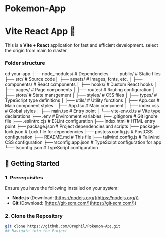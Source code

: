 # Pokemon-App

# Vite React App 🚀

This is a **Vite + React** application for fast and efficient development.
select the origin from main to master 
### **Folder structure**
cd your-app
├── node_modules/     # Dependencies
├── public/           # Static files
├── src/              # Source code
│   ├── assets/       # Images, fonts, etc.
│   ├── components/   # React components
│   ├── hooks/        # Custom React hooks
│   ├── pages/        # Page components
│   ├── routes/       # Routing configuration
│   ├── store/        # State management
│   ├── styles/       # CSS files
│   ├── types/        # TypeScript type definitions
│   ├── utils/        # Utility functions
│   ├── App.css       # Main component styles
│   ├── App.tsx       # Main component
│   ├── index.css     # Global styles
│   ├── main.tsx      # Entry point
│   └── vite-env.d.ts # Vite type declarations
├── .env              # Environment variables
├── .gitignore        # Git ignore file
├── .eslintrc.cjs     # ESLint configuration
├── index.html        # HTML entry point
├── package.json      # Project dependencies and scripts
├── package-lock.json # Lock file for dependencies
├── postcss.config.js # PostCSS configuration
├── README.md         # This file
├── tailwind.config.js # Tailwind CSS configuration
├── tsconfig.app.json # TypeScript configuration for app
└── tsconfig.json     # TypeScript configuration

## 📌 Getting Started

### **1. Prerequisites**
Ensure you have the following installed on your system:
- **Node.js** (Download: [https://nodejs.org/](https://nodejs.org/))
- **Git** (Download: [https://git-scm.com/](https://git-scm.com/))

### **2. Clone the Repository**
```sh
git clone https://github.com/Orophil/Pokemon-App.git
## Navigate into the Project
 
